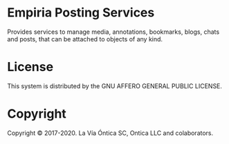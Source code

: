 ﻿# Empiria Posting Services

Provides services to manage media, annotations, bookmarks, blogs, chats and posts, that can be attached to objects of any kind.

# License

This system is distributed by the GNU AFFERO GENERAL PUBLIC LICENSE.

# Copyright

Copyright © 2017-2020. La Vía Óntica SC, Ontica LLC and colaborators.
